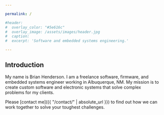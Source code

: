```yaml
---

permalink: /

#header:
#  overlay_color: "#5e616c"
#  overlay_image: /assets/images/header.jpg
#  caption: 
#  excerpt: 'Software and embedded systems engineering.'

---
```


## Introduction
My name is Brian Henderson. I am a freelance software, firmware, and embedded systems engineer working in Albuquerque, NM. My mission is to create custom software and electronic systems that solve complex problems for my clients.


Please [contact me]({{ "/contact/" | absolute_url }}) to find out how we can work together to solve your toughest challenges. 